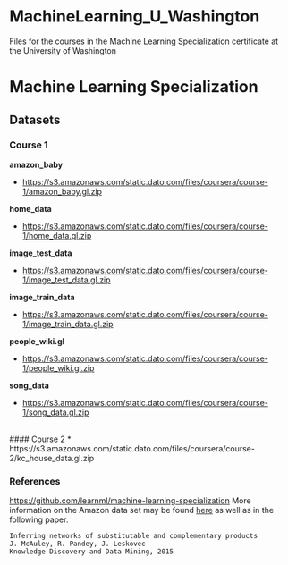 # MachineLearning_U_Washington  
Files for the courses in the Machine Learning Specialization certificate at the University of Washington
# Machine Learning Specialization

## Datasets
### Course 1
**amazon_baby**
* https://s3.amazonaws.com/static.dato.com/files/coursera/course-1/amazon_baby.gl.zip

**home_data**
* https://s3.amazonaws.com/static.dato.com/files/coursera/course-1/home_data.gl.zip

**image_test_data**
* https://s3.amazonaws.com/static.dato.com/files/coursera/course-1/image_test_data.gl.zip

**image_train_data**
* https://s3.amazonaws.com/static.dato.com/files/coursera/course-1/image_train_data.gl.zip

**people_wiki.gl**
* https://s3.amazonaws.com/static.dato.com/files/coursera/course-1/people_wiki.gl.zip

**song_data**
* https://s3.amazonaws.com/static.dato.com/files/coursera/course-1/song_data.gl.zip

<br/>
#### Course 2
* https://s3.amazonaws.com/static.dato.com/files/coursera/course-2/kc_house_data.gl.zip

### References
https://github.com/learnml/machine-learning-specialization
More information on the Amazon data set may be found [here](http://jmcauley.ucsd.edu/data/amazon/) as well as in the following paper.

```
Inferring networks of substitutable and complementary products
J. McAuley, R. Pandey, J. Leskovec
Knowledge Discovery and Data Mining, 2015
```
